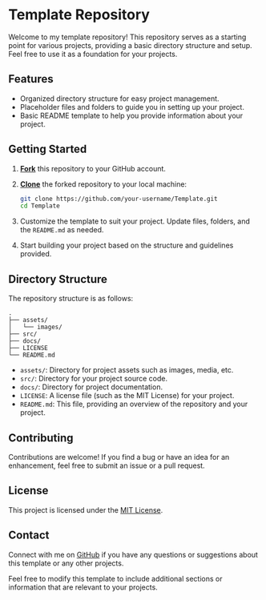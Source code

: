 # Template Repository

Welcome to my template repository! This repository serves as a starting point for various projects, providing a basic directory structure and setup. Feel free to use it as a foundation for your projects.

## Features

- Organized directory structure for easy project management.
- Placeholder files and folders to guide you in setting up your project.
- Basic README template to help you provide information about your project.

## Getting Started

1. [**Fork**](https://github.com/balazs-szel/Template/fork) this repository to your GitHub account.

2. [**Clone**](https://docs.github.com/en/repositories/creating-and-managing-repositories/cloning-a-repository) the forked repository to your local machine:

   ```bash
   git clone https://github.com/your-username/Template.git
   cd Template
   ```

3. Customize the template to suit your project. Update files, folders, and the `README.md` as needed.

4. Start building your project based on the structure and guidelines provided.

## Directory Structure

The repository structure is as follows:

```
.
├── assets/
│   └── images/
├── src/
├── docs/
├── LICENSE
└── README.md
```

- `assets/`: Directory for project assets such as images, media, etc.
- `src/`: Directory for your project source code.
- `docs/`: Directory for project documentation.
- `LICENSE`: A license file (such as the MIT License) for your project.
- `README.md`: This file, providing an overview of the repository and your project.

## Contributing

Contributions are welcome! If you find a bug or have an idea for an enhancement, feel free to submit an issue or a pull request.

## License

This project is licensed under the [MIT License](LICENSE).

## Contact

Connect with me on [GitHub](https://github.com/balazs-szel) if you have any questions or suggestions about this template or any other projects.

Feel free to modify this template to include additional sections or information that are relevant to your projects.
